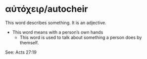 # αὐτόχειρ/autocheir
This word describes something. It is an adjective.

* This word means with a person’s own hands
    * This word is used to talk about something a person does by themself.

See: Acts 27:19

